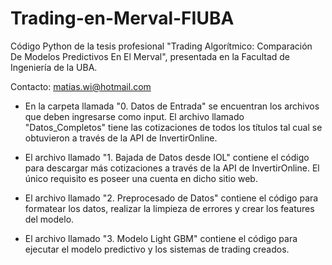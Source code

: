 # Trading-en-Merval-FIUBA
Código Python de la tesis profesional "Trading Algorítmico: Comparación De Modelos Predictivos En El Merval", presentada en la Facultad de Ingeniería de la UBA.


Contacto: matias.wi@hotmail.com

- En la carpeta llamada "0. Datos de Entrada" se encuentran los archivos que deben ingresarse como input. El archivo llamado "Datos_Completos" tiene las cotizaciones de todos los títulos tal cual se obtuvieron a través de la API de InvertirOnline.

- El archivo llamado "1. Bajada de Datos desde IOL" contiene el código para descargar más cotizaciones a través de la API de InvertirOnline. El único requisito es poseer una cuenta en dicho sitio web.

- El archivo llamado "2. Preprocesado de Datos" contiene el código para formatear los datos, realizar la limpieza de errores y crear los features del modelo.

- El archivo llamado "3. Modelo Light GBM" contiene el código para ejecutar el modelo predictivo y los sistemas de trading creados.

